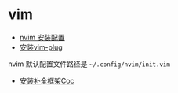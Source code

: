 # vim

- [nvim 安装配置](https://github.com/neovim/neovim/wiki/Installing-Neovim)
- [安装vim-plug](https://github.com/junegunn/vim-plug/wiki/tutorial)

nvim 默认配置文件路径是 `~/.config/nvim/init.vim`

- [安装补全框架Coc](https://github.com/neoclide/coc.nvim/wiki/Install-coc.nvim)
